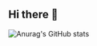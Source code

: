 ## Hi there 👋

<!--
**PersonalAJH/PersonalAJH** is a ✨ _special_ ✨ repository because its `README.md` (this file) appears on your GitHub profile.

Here are some ideas to get you started:

- 🔭 I’m currently working on TOROOC
- 🌱 I’m currently learning Robotics, Linux, RL
- 👯 I’m looking to collaborate on Robotics
- 📫 How to reach me: personaljh3@gmail.com
-->

![Anurag's GitHub stats](https://github-readme-stats.vercel.app/api?username=anuraghazra&show_icons=true&theme=radical)
